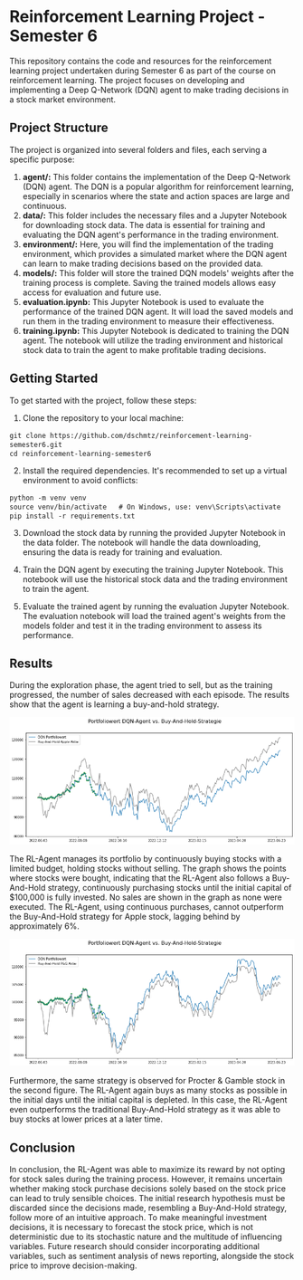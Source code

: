 # Reinforcement Learning Project - Semester 6
This repository contains the code and resources for the reinforcement learning project undertaken during Semester 6 as part of the course on reinforcement learning. 
The project focuses on developing and implementing a Deep Q-Network (DQN) agent to make trading decisions in a stock market environment.

## Project Structure
The project is organized into several folders and files, each serving a specific purpose:

1. **agent/:** This folder contains the implementation of the Deep Q-Network (DQN) agent. The DQN is a popular algorithm for reinforcement learning, especially in scenarios where the state and action spaces are large and continuous.
2. **data/:** This folder includes the necessary files and a Jupyter Notebook for downloading stock data. The data is essential for training and evaluating the DQN agent's performance in the trading environment.
3. **environment/:** Here, you will find the implementation of the trading environment, which provides a simulated market where the DQN agent can learn to make trading decisions based on the provided data.
4. **models/:** This folder will store the trained DQN models' weights after the training process is complete. Saving the trained models allows easy access for evaluation and future use.
5. **evaluation.ipynb:** This Jupyter Notebook is used to evaluate the performance of the trained DQN agent. It will load the saved models and run them in the trading environment to measure their effectiveness.
6. **training.ipynb:** This Jupyter Notebook is dedicated to training the DQN agent. The notebook will utilize the trading environment and historical stock data to train the agent to make profitable trading decisions.

## Getting Started

To get started with the project, follow these steps:

1. Clone the repository to your local machine:
````
git clone https://github.com/dschmtz/reinforcement-learning-semester6.git
cd reinforcement-learning-semester6
````

2. Install the required dependencies. It's recommended to set up a virtual environment to avoid conflicts:
````
python -m venv venv
source venv/bin/activate   # On Windows, use: venv\Scripts\activate
pip install -r requirements.txt
````

3. Download the stock data by running the provided Jupyter Notebook in the data folder. The notebook will handle the data downloading, ensuring the data is ready for training and evaluation.

4. Train the DQN agent by executing the training Jupyter Notebook. This notebook will use the historical stock data and the trading environment to train the agent.

5. Evaluate the trained agent by running the evaluation Jupyter Notebook. The evaluation notebook will load the trained agent's weights from the models folder and test it in the trading environment to assess its performance.

## Results
During the exploration phase, the agent tried to sell, but as the training progressed, the number of sales decreased with each episode. 
The results show that the agent is learning a buy-and-hold strategy.

![plot](./result_aapl_peformance.png)

The RL-Agent manages its portfolio by continuously buying stocks with a limited budget, holding stocks without selling. The graph shows the points where stocks were bought, indicating that the RL-Agent also follows a Buy-And-Hold strategy, continuously purchasing stocks until the initial capital of $100,000 is fully invested. No sales are shown in the graph as none were executed. The RL-Agent, using continuous purchases, cannot outperform the Buy-And-Hold strategy for Apple stock, lagging behind by approximately 6%.

![plot](./result_pg_performance.png)

Furthermore, the same strategy is observed for Procter & Gamble stock in the second figure. The RL-Agent again buys as many stocks as possible in the initial days until the initial capital is depleted. In this case, the RL-Agent even outperforms the traditional Buy-And-Hold strategy as it was able to buy stocks at lower prices at a later time.

## Conclusion
In conclusion, the RL-Agent was able to maximize its reward by not opting for stock sales during the training process. However, it remains uncertain whether making stock purchase decisions solely based on the stock price can lead to truly sensible choices. The initial research hypothesis must be discarded since the decisions made, resembling a Buy-And-Hold strategy, follow more of an intuitive approach. To make meaningful investment decisions, it is necessary to forecast the stock price, which is not deterministic due to its stochastic nature and the multitude of influencing variables. Future research should consider incorporating additional variables, such as sentiment analysis of news reporting, alongside the stock price to improve decision-making.
